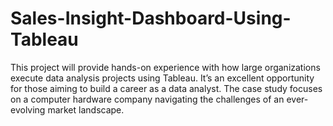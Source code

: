 # Sales-Insight-Dashboard-Using-Tableau
This project will provide hands-on experience with how large organizations execute data analysis projects using Tableau. It’s an excellent opportunity for those aiming to build a career as a data analyst. The case study focuses on a computer hardware company navigating the challenges of an ever-evolving market landscape.
